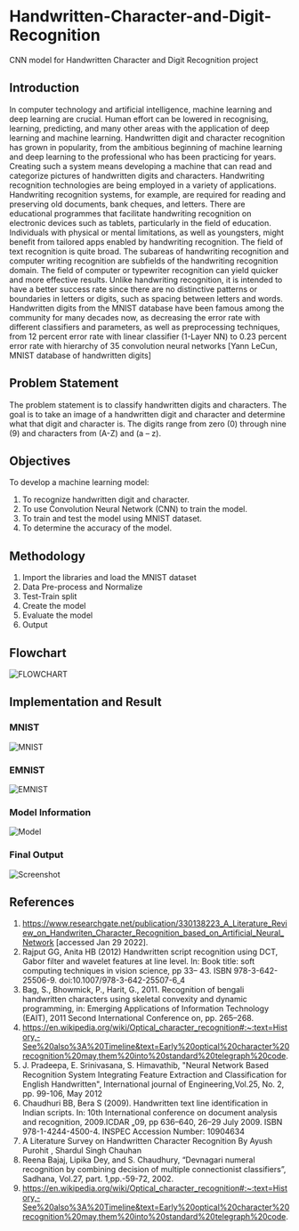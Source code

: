 # Handwritten-Character-and-Digit-Recognition
CNN model for Handwritten Character and Digit Recognition project

## Introduction
In computer technology and artificial intelligence, machine learning and deep learning are 
crucial. Human effort can be lowered in recognising, learning, predicting, and many other areas 
with the application of deep learning and machine learning. 
Handwritten digit and character recognition has grown in popularity, from the ambitious 
beginning of machine learning and deep learning to the professional who has been practicing for 
years. Creating such a system means developing a machine that can read and categorize pictures 
of handwritten digits and characters.
Handwriting recognition technologies are being employed in a variety of applications. 
Handwriting recognition systems, for example, are required for reading and preserving old 
documents, bank cheques, and letters. There are educational programmes that facilitate 
handwriting recognition on electronic devices such as tablets, particularly in the field of 
education. Individuals with physical or mental limitations, as well as youngsters, might benefit 
from tailored apps enabled by handwriting recognition.
The field of text recognition is quite broad. The subareas of handwriting recognition and 
computer writing recognition are subfields of the handwriting recognition domain. The field of 
computer or typewriter recognition can yield quicker and more effective results. Unlike 
handwriting recognition, it is intended to have a better success rate since there are no distinctive 
patterns or boundaries in letters or digits, such as spacing between letters and words.
Handwritten digits from the MNIST database have been famous among the community for many 
decades now, as decreasing the error rate with different classifiers and parameters, as well as 
preprocessing techniques, from 12 percent error rate with linear classifier (1-Layer NN) to 0.23 
percent error rate with hierarchy of 35 convolution neural networks [Yann LeCun, MNIST 
database of handwritten digits]

## Problem Statement
The problem statement is to classify handwritten digits and characters. The goal is to take an image of 
a handwritten digit and character and determine what that digit and character is. The digits range from 
zero (0) through nine (9) and characters from (A-Z) and (a – z).

## Objectives
To develop a machine learning model:
1. To recognize handwritten digit and character. 
2. To use Convolution Neural Network (CNN) to train the model.
3. To train and test the model using MNIST dataset.
4. To determine the accuracy of the model.

## Methodology
1. Import the libraries and load the MNIST dataset
2. Data Pre-process and Normalize
3. Test-Train split
4. Create the model
5. Evaluate the model
6. Output

## Flowchart
![FLOWCHART](https://github.com/Divyaansh313/Handwritten-Character-and-Digit-Recognition/blob/master/Images/Flowchart.png)

## Implementation and Result
### MNIST
![MNIST](https://github.com/Divyaansh313/Handwritten-Character-and-Digit-Recognition/blob/master/Images/Result_MNIST.png)
### EMNIST
![EMNIST](https://github.com/Divyaansh313/Handwritten-Character-and-Digit-Recognition/blob/master/Images/Result_EMNIST.png)
### Model Information
![Model](https://github.com/Divyaansh313/Handwritten-Character-and-Digit-Recognition/blob/master/Images/Model_Info.png)
### Final Output
![Screenshot](https://github.com/Divyaansh313/Handwritten-Character-and-Digit-Recognition/blob/master/Images/Final_Output.png)

## References
1. https://www.researchgate.net/publication/330138223_A_Literature_Review_on_Handwriten_Character_Recognition_based_on_Artificial_Neural_Network [accessed Jan 29 2022].
2. Rajput GG, Anita HB (2012) Handwritten script recognition using DCT, Gabor filter and wavelet features at line level. In: Book title: soft computing techniques in vision science, pp 33– 43. ISBN 978-3-642-25506-9. doi:10.1007/978-3-642-25507-6_4 
3. Bag, S., Bhowmick, P., Harit, G., 2011. Recognition of bengali handwritten characters using skeletal convexity and dynamic programming, in: Emerging Applications of Information Technology (EAIT), 2011 Second International Conference on, pp. 265–268.
4. https://en.wikipedia.org/wiki/Optical_character_recognition#:~:text=History,-See%20also%3A%20Timeline&text=Early%20optical%20character%20recognition%20may,them%20into%20standard%20telegraph%20code.
5. J. Pradeepa, E. Srinivasana, S. Himavathib, "Neural Network Based Recognition System Integrating Feature Extraction and Classification for English Handwritten", International journal of Engineering,Vol.25, No. 2, pp. 99-106, May 2012 
6. Chaudhuri BB, Bera S (2009). Handwritten text line identification in Indian scripts. In: 10th International conference on document analysis and recognition, 2009.ICDAR „09, pp 636–640, 26–29 July 2009. ISBN 978-1-4244-4500-4. INSPEC Accession Number: 10904634
7. A Literature Survey on Handwritten Character Recognition By Ayush Purohit , Shardul Singh Chauhan 
8. Reena Bajaj, Lipika Dey, and S. Chaudhury, “Devnagari numeral recognition by combining decision of multiple connectionist classifiers”, Sadhana, Vol.27, part. 1,pp.-59-72, 2002.
9. https://en.wikipedia.org/wiki/Optical_character_recognition#:~:text=History,-See%20also%3A%20Timeline&text=Early%20optical%20character%20recognition%20may,them%20into%20standard%20telegraph%20code.
